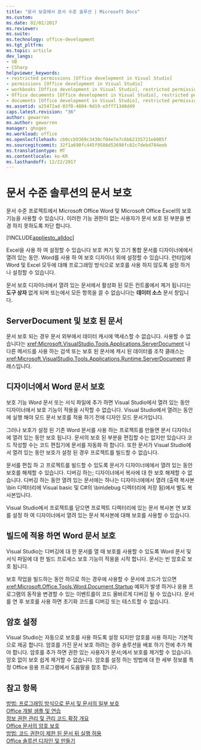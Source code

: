 ```yaml
---
title: "문서 보호에서 문서 수준 솔루션 | Microsoft Docs"
ms.custom: 
ms.date: 02/02/2017
ms.reviewer: 
ms.suite: 
ms.technology: office-development
ms.tgt_pltfrm: 
ms.topic: article
dev_langs:
- VB
- CSharp
helpviewer_keywords:
- restricted permissions [Office development in Visual Studio]
- permissions [Office development in Visual Studio]
- workbooks [Office development in Visual Studio], restricted permissions
- Office documents [Office development in Visual Studio], restricted permissions
- documents [Office development in Visual Studio], restricted permissions
ms.assetid: a25472ad-03f0-4804-9d19-e5ff71340d49
caps.latest.revision: "36"
author: gewarren
ms.author: gewarren
manager: ghogen
ms.workload: office
ms.openlocfilehash: cb0ccb9369c3430cf04e7e7c6b62335721e8005f
ms.sourcegitcommit: 32f1a690fc445f9586d53698fc82c7debd784eeb
ms.translationtype: MT
ms.contentlocale: ko-KR
ms.lasthandoff: 12/22/2017
---
```

# <a name="document-protection-in-document-level-solutions"></a>문서 수준 솔루션의 문서 보호
  문서 수준 프로젝트에서 Microsoft Office Word 및 Microsoft Office Excel의 보호 기능을 사용할 수 있습니다. 이러한 기능 권한이 없는 사용자가 문서 보호 된 부분을 변경 하지 못하도록 차단 합니다.  
  
 [!INCLUDE[appliesto_alldoc](../vsto/includes/appliesto-alldoc-md.md)]  
  
 Excel을 사용 하 여 설정할 수 있습니다 보호 켜기 및 끄기 통합 문서를 디자이너에에서 열려 있는 동안. Word를 사용 하 여 보호 디자이너 외에 설정할 수 있습니다. 런타임에 Word 및 Excel 모두에 대해 프로그래밍 방식으로 보호를 사용 하지 않도록 설정 하거나 설정할 수 있습니다.  
  
 문서 보호 디자이너에서 열려 있는 문서에서 활성화 된 모든 컨트롤에서 제거 됩니다는 **도구 상자** 없게 되며 또는에서 모든 항목을 끌 수 없습니다는 **데이터 소스** 문서 창입니다.  
  
## <a name="serverdocument-and-protected-documents"></a>ServerDocument 및 보호 된 문서  
 문서 보호 되는 경우 문서 외부에서 데이터 캐시에 액세스할 수 없습니다. 사용할 수 없습니다는 <xref:Microsoft.VisualStudio.Tools.Applications.ServerDocument> 나 다른 메서드를 사용 하는 검색 또는 보호 된 문서에 캐시 된 데이터를 조작 클래스는 <xref:Microsoft.VisualStudio.Tools.Applications.Runtime.ServerDocument> 클래스입니다.  
  
## <a name="word-document-protection-in-the-designer"></a>디자이너에서 Word 문서 보호  
 보호 기능 Word 문서 또는 서식 파일에 추가 하면 Visual Studio에서 열려 있는 동안 디자이너에서 보호 기능이 적용을 시작할 수 없습니다. Visual Studio에서 열려는 동안에 실행 해야 모드 문서 보호를 적용 하기 전에 디자인 모드 문서가입니다.  
  
 그러나 보호가 설정 된 기존 Word 문서를 사용 하는 프로젝트를 만들면 문서 디자이너에 열려 있는 동안 보호 됩니다. 문서의 보호 된 부분을 편집할 수는 없지만 있습니다 코드 작성할 수는 코드 편집기에 문서를 자동화 하 합니다. 또한 문서가 Visual Studio에서 열려 있는 동안 보호가 설정 된 경우 프로젝트를 빌드할 수 없습니다.  
  
 문서를 편집 하 고 프로젝트를 빌드할 수 있도록 문서가 디자이너에에서 열려 있는 동안 보호를 해제할 수 있습니다. 디버깅 하는; 디자이너에서 복사에 대 한 보호 해제할 수 없습니다. 디버깅 하는 동안 열려 있는 문서에는 하나는 디자이너에에서 열려 (출력 복사본 \bin 디렉터리에 Visual basic 및 C#의 \bin\debug 디렉터리에 저장 됨)에서 별도 복사본입니다.  
  
 Visual Studio에서 프로젝트를 닫으면 프로젝트 디렉터리에 있는 문서 복사본 연 보호를 설정 하 여 디자이너에서 열려 있는 문서 복사본에 대해 보호를 사용할 수 있습니다.  
  
## <a name="enforcing-word-document-protection-on-build"></a>빌드에 적용 하면 Word 문서 보호  
 Visual Studio는 디버깅에 대 한 문서를 열 때 보호를 사용할 수 있도록 Word 문서 및 서식 파일에 대 한 빌드 프로세스 보호 기능이 적용을 시작 합니다. 문서는 빈 암호로 보호 됩니다.  
  
 보호 작업을 빌드하는 동안 하므로 하는 경우에 사용할 수 문서에 코드가 있으면 <xref:Microsoft.Office.Tools.Word.Document.Startup> 예외가 발생 하거나 응용 프로그램의 동작을 변경할 수 있는 이벤트를이 코드 올바르게 디버깅 될 수 있습니다. 문서를 연 후 보호를 사용 하면 초기화 코드를 디버깅 또는 테스트할 수 없습니다.  
  
## <a name="setting-the-password"></a>암호 설정  
 Visual Studio는 자동으로 보호를 사용 하도록 설정 되지만 암호를 사용 하지는 기본적으로 제공 합니다. 암호를 가진 문서 보호 하려는 경우 솔루션을 배포 하기 전에 추가 해야 합니다. 암호를 추가 하면 권한 있는 사용자가 문서;에서 보호를 제거할 수 있습니다. 암호 없이 보호 쉽게 제거할 수 없습니다. 암호를 설정 하는 방법에 대 한 세부 정보를 특정 Office 응용 프로그램에서 도움말을 참조 합니다.  
  
## <a name="see-also"></a>참고 항목  
 [방법: 프로그래밍 방식으로 문서 및 문서의 일부 보호](../vsto/how-to-programmatically-protect-documents-and-parts-of-documents.md)   
 [Office 개발 샘플 및 연습](../vsto/office-development-samples-and-walkthroughs.md)   
 [정보 권한 관리 및 관리 코드 확장 개요](../vsto/information-rights-management-and-managed-code-extensions-overview.md)   
 [Office 문서의 암호 보호](../vsto/password-protection-on-office-documents.md)   
 [방법: 코드 권한이 제한 된 문서 뒤 실행 허용](../vsto/how-to-permit-code-to-run-behind-documents-with-restricted-permissions.md)   
 [Office 솔루션 디자인 및 만들기](../vsto/designing-and-creating-office-solutions.md)  
  
  